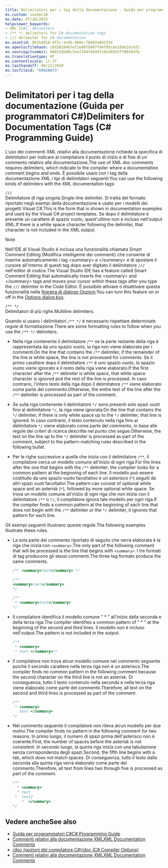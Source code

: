 ```yaml
---
title: Delimitatori per i tag della documentazione - Guida per programmatori C#
ms.custom: seodec18
ms.date: 07/20/2015
helpviewer_keywords:
- XML [C#], delimiters
- /** */ delimiters for C# documentation tags
- /// delimiter for C# documentation
ms.assetid: 9b2bdd18-4f5c-4c0b-988e-fb992e0d233e
ms.openlocfilehash: c8d20284b7ef2e06fb987f94f05cbe1dde1dc431
ms.sourcegitcommit: 68653db98c5ea7744fd438710248935f70020dfb
ms.translationtype: HT
ms.contentlocale: it-IT
ms.lasthandoff: 08/22/2019
ms.locfileid: "69928073"
---
```

# <a name="delimiters-for-documentation-tags-c-programming-guide"></a><span data-ttu-id="90539-102">Delimitatori per i tag della documentazione (Guida per programmatori C#)</span><span class="sxs-lookup"><span data-stu-id="90539-102">Delimiters for Documentation Tags (C# Programming Guide)</span></span>
<span data-ttu-id="90539-103">L'uso dei commenti XML relativi alla documentazione richiede la specifica di delimitatori per indicare al compilatore il punto di inizio e di fine di un commento relativo alla documentazione.</span><span class="sxs-lookup"><span data-stu-id="90539-103">The use of XML doc comments requires delimiters, which indicate to the compiler where a documentation comment begins and ends.</span></span> <span data-ttu-id="90539-104">È possibile usare con i tag della documentazione XML i tipi di delimitatori seguenti:</span><span class="sxs-lookup"><span data-stu-id="90539-104">You can use the following kinds of delimiters with the XML documentation tags:</span></span>  
  
 `///`  
 <span data-ttu-id="90539-105">Delimitatore di riga singola.</span><span class="sxs-lookup"><span data-stu-id="90539-105">Single-line delimiter.</span></span> <span data-ttu-id="90539-106">Si tratta del formato riportato negli esempi della documentazione e usato per i modelli dei progetti Visual C#.</span><span class="sxs-lookup"><span data-stu-id="90539-106">This is the form that is shown in documentation examples and used by the Visual C# project templates.</span></span> <span data-ttu-id="90539-107">Se dopo il delimitatore è presente un carattere di spazio vuoto, quest'ultimo non è incluso nell'output XML.</span><span class="sxs-lookup"><span data-stu-id="90539-107">If there is a white space character following the delimiter, that character is not included in the XML output.</span></span>  
  
> [!NOTE]
> <span data-ttu-id="90539-108">Nell'IDE di Visual Studio è inclusa una funzionalità chiamata Smart Comment Editing (Modifica intelligente dei commenti) che consente di inserire automaticamente i tag \<summary> e \</summary> e di spostare il cursore all'interno di questi tag dopo aver digitato il delimitatore `///` nell'editor di codice.</span><span class="sxs-lookup"><span data-stu-id="90539-108">The Visual Studio IDE has a feature called Smart Comment Editing that automatically inserts the \<summary> and \</summary> tags and moves your cursor within these tags after you type the `///` delimiter in the Code Editor.</span></span> <span data-ttu-id="90539-109">È possibile attivare o disattivare questa funzionalità nella [finestra di dialogo Opzioni](/visualstudio/ide/reference/options-text-editor-csharp-advanced).</span><span class="sxs-lookup"><span data-stu-id="90539-109">You can turn this feature on or off in the [Options dialog box](/visualstudio/ide/reference/options-text-editor-csharp-advanced).</span></span>  
  
 `/** */`  
 <span data-ttu-id="90539-110">Delimitatori di più righe.</span><span class="sxs-lookup"><span data-stu-id="90539-110">Multiline delimiters.</span></span>  
  
 <span data-ttu-id="90539-111">Quando si usano i delimitatori `/** */` è necessario rispettare determinate regole di formattazione.</span><span class="sxs-lookup"><span data-stu-id="90539-111">There are some formatting rules to follow when you use the `/** */` delimiters.</span></span>  
  
- <span data-ttu-id="90539-112">Nella riga contenente il delimitatore `/**` se la parte restante della riga è rappresentata da uno spazio vuoto, la riga non viene elaborata per i commenti.</span><span class="sxs-lookup"><span data-stu-id="90539-112">On the line that contains the `/**` delimiter, if the remainder of the line is white space, the line is not processed for comments.</span></span> <span data-ttu-id="90539-113">Se il primo carattere dopo il delimitatore `/**` è uno spazio vuoto, lo spazio vuoto viene ignorato e il resto della riga viene elaborato.</span><span class="sxs-lookup"><span data-stu-id="90539-113">If the first character after the `/**` delimiter is white space, that white space character is ignored and the rest of the line is processed.</span></span> <span data-ttu-id="90539-114">In caso contrario, l'intero testo della riga dopo il delimitatore `/**` viene elaborato come parte del commento.</span><span class="sxs-lookup"><span data-stu-id="90539-114">Otherwise, the entire text of the line after the `/**` delimiter is processed as part of the comment.</span></span>  
  
- <span data-ttu-id="90539-115">Se sulla riga contenente il delimitatore `*/` sono presenti solo spazi vuoti fino al delimitatore `*/`, la riga viene ignorata.</span><span class="sxs-lookup"><span data-stu-id="90539-115">On the line that contains the `*/` delimiter, if there is only white space up to the `*/` delimiter, that line is ignored.</span></span> <span data-ttu-id="90539-116">In caso contrario, il testo contenuto nella riga fino al delimitatore `*/` viene elaborato come parte del commento, in base alle regole dei criteri di ricerca descritte nel punto che segue.</span><span class="sxs-lookup"><span data-stu-id="90539-116">Otherwise, the text on the line up to the `*/` delimiter is processed as part of the comment, subject to the pattern-matching rules described in the following bullet.</span></span>  
  
- <span data-ttu-id="90539-117">Per le righe successive a quella che inizia con il delimitatore `/**`, il compilatore cerca un modello comune all'inizio di ogni riga.</span><span class="sxs-lookup"><span data-stu-id="90539-117">For the lines after the one that begins with the `/**` delimiter, the compiler looks for a common pattern at the beginning of each line.</span></span> <span data-ttu-id="90539-118">Il modello può essere costituito da uno spazio vuoto facoltativo e un asterisco (`*`) seguiti da altri spazi vuoti facoltativi.</span><span class="sxs-lookup"><span data-stu-id="90539-118">The pattern can consist of optional white space and an asterisk (`*`), followed by more optional white space.</span></span> <span data-ttu-id="90539-119">Se trova un modello comune all'inizio di ogni riga che non inizia con il delimitatore `/**` o `*/`, il compilatore ignora tale modello per ogni riga.</span><span class="sxs-lookup"><span data-stu-id="90539-119">If the compiler finds a common pattern at the beginning of each line that does not begin with the `/**` delimiter or the `*/` delimiter, it ignores that pattern for each line.</span></span>  
  
 <span data-ttu-id="90539-120">Gli esempi seguenti illustrano queste regole.</span><span class="sxs-lookup"><span data-stu-id="90539-120">The following examples illustrate these rules.</span></span>  
  
- <span data-ttu-id="90539-121">La sola parte del commento riportato di seguito che verrà elaborata è la riga che inizia con `<summary>`.</span><span class="sxs-lookup"><span data-stu-id="90539-121">The only part of the following comment that will be processed is the line that begins with `<summary>`.</span></span> <span data-ttu-id="90539-122">I tre formati di tag producono gli stessi commenti.</span><span class="sxs-lookup"><span data-stu-id="90539-122">The three tag formats produce the same comments.</span></span>  
  
    ```csharp  
    /** <summary>text</summary> */   
  
    /**   
    <summary>text</summary>   
    */   
  
    /**   
     * <summary>text</summary>   
    */  
    ```  
  
- <span data-ttu-id="90539-123">Il compilatore identifica il modello comune " \* " all'inizio della seconda e della terza riga.</span><span class="sxs-lookup"><span data-stu-id="90539-123">The compiler identifies a common pattern of " \* " at the beginning of the second and third lines.</span></span> <span data-ttu-id="90539-124">Il modello non è incluso nell'output.</span><span class="sxs-lookup"><span data-stu-id="90539-124">The pattern is not included in the output.</span></span>  
  
    ```csharp  
    /**   
     * <summary>   
     * text </summary>*/   
    ```  
  
- <span data-ttu-id="90539-125">Il compilatore non trova alcun modello comune nel commento seguente poiché il secondo carattere nella terza riga non è un asterisco.</span><span class="sxs-lookup"><span data-stu-id="90539-125">The compiler finds no common pattern in the following comment because the second character on the third line is not an asterisk.</span></span> <span data-ttu-id="90539-126">Di conseguenza, tutto il testo contenuto nella seconda e nella terza riga viene elaborato come parte del commento.</span><span class="sxs-lookup"><span data-stu-id="90539-126">Therefore, all text on the second and third lines is processed as part of the comment.</span></span>  
  
    ```csharp  
    /**   
     * <summary>   
       text </summary>  
    */   
    ```  
  
- <span data-ttu-id="90539-127">Nel commento seguente il compilatore non rileva alcun modello per due motivi.</span><span class="sxs-lookup"><span data-stu-id="90539-127">The compiler finds no pattern in the following comment for two reasons.</span></span> <span data-ttu-id="90539-128">In primo luogo, il numero di spazi prima dell'asterisco non è coerente.</span><span class="sxs-lookup"><span data-stu-id="90539-128">First, the number of spaces before the asterisk is not consistent.</span></span> <span data-ttu-id="90539-129">In secondo luogo, la quinta riga inizia con una tabulazione senza corrispondenza degli spazi.</span><span class="sxs-lookup"><span data-stu-id="90539-129">Second, the fifth line begins with a tab, which does not match spaces.</span></span> <span data-ttu-id="90539-130">Di conseguenza, tutto il testo dalla seconda alla quinta riga verrà elaborato come parte del commento.</span><span class="sxs-lookup"><span data-stu-id="90539-130">Therefore, all text from lines two through five is processed as part of the comment.</span></span>  
  
    ```csharp  
    /**   
      * <summary>   
      * text   
     *  text2   
        *  </summary>   
    */   
    ```  
  
## <a name="see-also"></a><span data-ttu-id="90539-131">Vedere anche</span><span class="sxs-lookup"><span data-stu-id="90539-131">See also</span></span>

- [<span data-ttu-id="90539-132">Guida per programmatori C#</span><span class="sxs-lookup"><span data-stu-id="90539-132">C# Programming Guide</span></span>](../index.md)
- [<span data-ttu-id="90539-133">Commenti relativi alla documentazione XML</span><span class="sxs-lookup"><span data-stu-id="90539-133">XML Documentation Comments</span></span>](./index.md)
- [<span data-ttu-id="90539-134">/doc (opzioni del compilatore C#)</span><span class="sxs-lookup"><span data-stu-id="90539-134">/doc (C# Compiler Options)</span></span>](../../language-reference/compiler-options/doc-compiler-option.md)
- [<span data-ttu-id="90539-135">Commenti relativi alla documentazione XML</span><span class="sxs-lookup"><span data-stu-id="90539-135">XML Documentation Comments</span></span>](./index.md)

